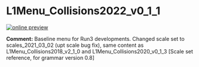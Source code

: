 # L1Menu_Collisions2022_v0_1_1

[![online preview](https://img.shields.io/badge/Online%20preview-click%20here-blue)](https://htmlpreview.github.io/?https://raw.githubusercontent.com/cms-l1-dpg/L1MenuRun3/master/development/L1Menu_Collisions2022_v0_1_1/L1Menu_Collisions2022_v0_1_1.html)

**Comment:** Baseline menu for Run3 developments. Changed scale set to scales_2021_03_02 (upt scale bug fix), same content as L1Menu_Collisions2018_v2_1_0 and L1Menu_Collisions2020_v0_1_3 [Scale set reference, for grammar version 0.8]
